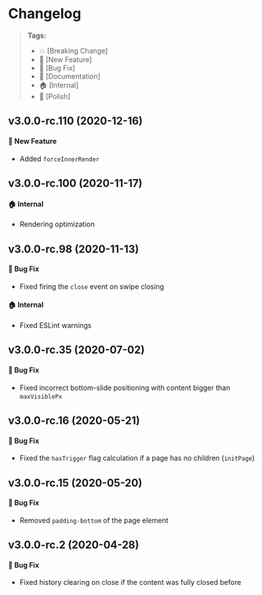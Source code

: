 Changelog
=========

> **Tags:**
> - :boom:       [Breaking Change]
> - :rocket:     [New Feature]
> - :bug:        [Bug Fix]
> - :memo:       [Documentation]
> - :house:      [Internal]
> - :nail_care:  [Polish]

## v3.0.0-rc.110 (2020-12-16)

#### :rocket: New Feature

* Added `forceInnerRender`

## v3.0.0-rc.100 (2020-11-17)

#### :house: Internal

* Rendering optimization

## v3.0.0-rc.98 (2020-11-13)

#### :bug: Bug Fix

* Fixed firing the `close` event on swipe closing

#### :house: Internal

* Fixed ESLint warnings

## v3.0.0-rc.35 (2020-07-02)

#### :bug: Bug Fix

* Fixed incorrect bottom-slide positioning with content bigger than `maxVisiblePx`

## v3.0.0-rc.16 (2020-05-21)

#### :bug: Bug Fix

* Fixed the `hasTrigger` flag calculation if a page has no children (`initPage`)

## v3.0.0-rc.15 (2020-05-20)

#### :bug: Bug Fix

* Removed `padding-bottom` of the page element

## v3.0.0-rc.2 (2020-04-28)

#### :bug: Bug Fix

* Fixed history clearing on close if the content was fully closed before
